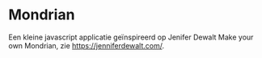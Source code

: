 # Mondrian

Een kleine javascript applicatie geïnspireerd op Jenifer Dewalt Make your own Mondrian, zie https://jenniferdewalt.com/.
